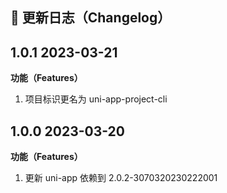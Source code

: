 ## 📌 更新日志（Changelog）

## 1.0.1 2023-03-21

**功能（Features）**

1. 项目标识更名为 uni-app-project-cli

## 1.0.0 2023-03-20

**功能（Features）**

1. 更新 uni-app 依赖到 2.0.2-3070320230222001
